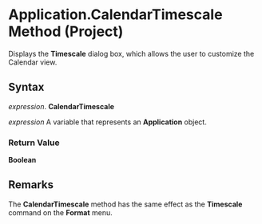 
# Application.CalendarTimescale Method (Project)

Displays the  **Timescale** dialog box, which allows the user to customize the Calendar view.


## Syntax

 _expression_. **CalendarTimescale**

 _expression_ A variable that represents an **Application** object.


### Return Value

 **Boolean**


## Remarks

The  **CalendarTimescale** method has the same effect as the **Timescale** command on the **Format** menu.

